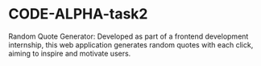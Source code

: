 # CODE-ALPHA-task2
Random Quote Generator: Developed as part of a frontend development internship, this web application generates random quotes with each click, aiming to inspire and motivate users.
